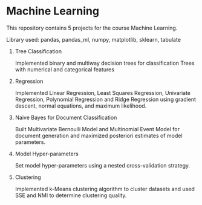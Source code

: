 # Machine Learning

This repository contains 5 projects for the course Machine Learning.

Library used: pandas, pandas_ml, numpy, matplotlib, sklearn, tabulate



1. Tree Classification

   Implemented binary and multiway decision trees for classification Trees with numerical and categorical features

   

2. Regression

   Implemented Linear Regression, Least Squares Regression, Univariate Regression, Polynomial Regression and Ridge Regression using gradient descent, normal equations, and maximum likelihood.

   

3. Naive Bayes for Document Classification

   Built Multivariate Bernoulli Model and Multinomial Event Model for document generation and maximized posteriori estimates of model parameters.

   

4. Model Hyper-parameters

   Set model hyper-parameters using a nested cross-validation strategy.

   

5. Clustering

   Implemented k-Means clustering algorithm to cluster datasets and used SSE and NMI to determine clustering quality.